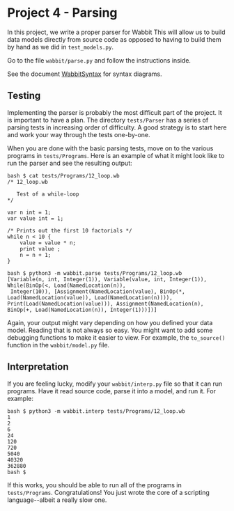 # Project 4 - Parsing

In this project, we write a proper parser for Wabbit
This will allow us to build data
models directly from source code as opposed to having to build them by
hand as we did in `test_models.py`.

Go to the file `wabbit/parse.py` and follow the instructions inside.

See the document [WabbitSyntax](WabbitSyntax.pdf) for syntax diagrams.

## Testing

Implementing the parser is probably the most difficult part of the
project.  It is important to have a plan.  The directory `tests/Parser`
has a series of parsing tests in increasing order of difficulty. A
good strategy is to start here and work your way through the
tests one-by-one.

When you are done with the basic parsing tests, move on to the various
programs in `tests/Programs`.   Here is an example of what it might
look like to run the parser and see the resulting output:

```
bash $ cat tests/Programs/12_loop.wb
/* 12_loop.wb

   Test of a while-loop
*/

var n int = 1;
var value int = 1;

/* Prints out the first 10 factorials */
while n < 10 {
    value = value * n;
    print value ;
    n = n + 1;
}

bash $ python3 -m wabbit.parse tests/Programs/12_loop.wb
[Variable(n, int, Integer(1)), Variable(value, int, Integer(1)), While(BinOp(<, Load(NamedLocation(n)),
 Integer(10)), [Assignment(NamedLocation(value), BinOp(*, Load(NamedLocation(value)), Load(NamedLocation(n)))), 
Print(Load(NamedLocation(value))), Assignment(NamedLocation(n), BinOp(+, Load(NamedLocation(n)), Integer(1)))])]
```

Again, your output might vary depending on how you defined your data
model.  Reading that is not always so easy. You might want to add some
debugging functions to make it easier to view.  For example, the
`to_source()` function in the `wabbit/model.py` file.

## Interpretation

If you are feeling lucky, modify your `wabbit/interp.py` file so that
it can run programs. Have it read source code, parse it into a model,
and run it.  For example:

```
bash $ python3 -m wabbit.interp tests/Programs/12_loop.wb
1
2
6
24
120
720
5040
40320
362880
bash $
```

If this works, you should be able to run all of the programs
in `tests/Programs`.   Congratulations! You just wrote the
core of a scripting language--albeit a really slow one.




